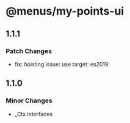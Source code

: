 # @menus/my-points-ui

## 1.1.1

### Patch Changes

- fix: hoisting issue: use target: es2019

## 1.1.0

### Minor Changes

- \_Ctx interfaces
